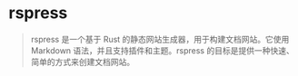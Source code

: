 # rspress

> rspress 是一个基于 Rust 的静态网站生成器，用于构建文档网站。它使用 Markdown 语法，并且支持插件和主题。rspress 的目标是提供一种快速、简单的方式来创建文档网站。